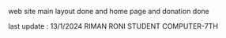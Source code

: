 web site main layout done 
and home page and donation done 

last update : 13/1/2024
RIMAN RONI 
STUDENT COMPUTER-7TH


